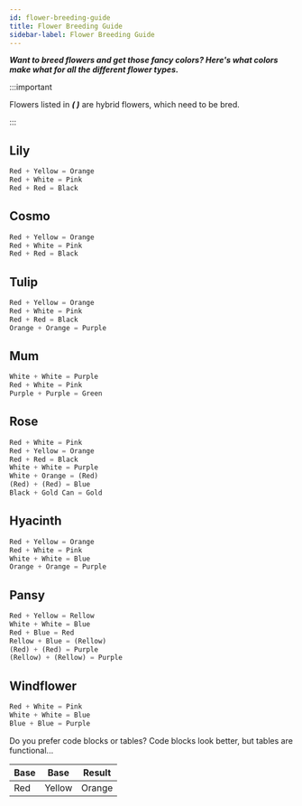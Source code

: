 ```yaml
---
id: flower-breeding-guide
title: Flower Breeding Guide 
sidebar-label: Flower Breeding Guide 
---
```


***Want to breed flowers and get those fancy colors? Here's what colors make what for all the different flower types.***

:::important

Flowers listed in ***( )*** are hybrid flowers, which need to be bred.

:::

## Lily

```js
Red + Yellow = Orange
Red + White = Pink
Red + Red = Black
```

## Cosmo

```js
Red + Yellow = Orange
Red + White = Pink
Red + Red = Black
```

## Tulip

```js
Red + Yellow = Orange
Red + White = Pink
Red + Red = Black
Orange + Orange = Purple
```

## Mum

```js
White + White = Purple
Red + White = Pink
Purple + Purple = Green
```

## Rose

```js
Red + White = Pink
Red + Yellow = Orange
Red + Red = Black
White + White = Purple
White + Orange = (Red)
(Red) + (Red) = Blue
Black + Gold Can = Gold
```

## Hyacinth

```js
Red + Yellow = Orange
Red + White = Pink
White + White = Blue
Orange + Orange = Purple
```

## Pansy

```js
Red + Yellow = Rellow
White + White = Blue
Red + Blue = Red
Rellow + Blue = (Rellow)
(Red) + (Red) = Purple
(Rellow) + (Rellow) = Purple
```

## Windflower

```js
Red + White = Pink
White + White = Blue
Blue + Blue = Purple
```

Do you prefer code blocks or tables?  Code blocks look better, but tables are functional...

|   Base   |   Base   |   Result   |
|----------|----------|------------|
|    Red   |   Yellow |  Orange    |

